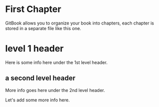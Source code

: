 # First Chapter

GitBook allows you to organize your book into chapters, each chapter is stored in a separate file like this one.

# level 1 header

Here is some info here under the 1st level header.

## a second level header

More info goes here under the 2nd level header.

Let's add some more info here.
